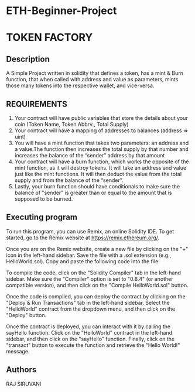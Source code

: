 # ETH-Beginner-Project

# TOKEN FACTORY

## Description

A Simple Project written in solidity that defines a token, has a mint & Burn function, that when called with address and value as parameters, mints those many tokens into the respective wallet, and vice-versa. 

## REQUIREMENTS
 1. Your contract will have public variables that store the details about your coin (Token Name, Token Abbrv., Total Supply)
 2. Your contract will have a mapping of addresses to balances (address => uint)
 3. You will have a mint function that takes two parameters: an address and a value.The function then increases the total supply by that number and increases the balance of the “sender” address by that amount
 4.  Your contract will have a burn function, which works the opposite of the mint function, as it will destroy tokens. It will take an address and value just like the mint functions. It will then deduct the value from the total supply and from the balance of the “sender”.
 5. Lastly, your burn function should have conditionals to make sure the balance of "sender" is greater than or equal 
       to the amount that is supposed to be burned.

## Executing program

To run this program, you can use Remix, an online Solidity IDE. To get started, go to the Remix website at https://remix.ethereum.org/.

Once you are on the Remix website, create a new file by clicking on the "+" icon in the left-hand sidebar. Save the file with a .sol extension (e.g., HelloWorld.sol). Copy and paste the following code into the file:

To compile the code, click on the "Solidity Compiler" tab in the left-hand sidebar. Make sure the "Compiler" option is set to "0.8.4" (or another compatible version), and then click on the "Compile HelloWorld.sol" button.

Once the code is compiled, you can deploy the contract by clicking on the "Deploy & Run Transactions" tab in the left-hand sidebar. Select the "HelloWorld" contract from the dropdown menu, and then click on the "Deploy" button.

Once the contract is deployed, you can interact with it by calling the sayHello function. Click on the "HelloWorld" contract in the left-hand sidebar, and then click on the "sayHello" function. Finally, click on the "transact" button to execute the function and retrieve the "Hello World!" message.

## Authors
RAJ SIRUVANI
